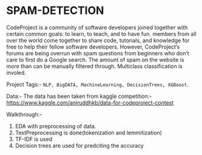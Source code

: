 # SPAM-DETECTION
CodeProject is a community of software developers joined together with certain common goals: to learn, to teach, and to have fun. members from all over the world come together to share code, tutorials, and knowledge for free to help their fellow software developers.  However, CodeProject’s forums are being overrun with spam questions from beginners who don’t care to first do a Google search. The amount of spam on the website is more than can be manually filtered through. Multiclass classification is involed.

Project Tags:- `NLP, BigDATA, MachineLearning, DecisionTrees, XGBoost`.

Data:- The data has been taken from kaggle competition:- https://www.kaggle.com/aniruddhkb/data-for-codeproject-contest

Walkthrough:-
1) EDA with preprocessing of data.
2) TextPreprocessing is done(tokenization and lemmitization)
3) TF-IDF is used
4) Decision trees are used for predciting the accuracy
